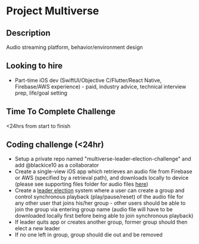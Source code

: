 # Project Multiverse
## Description
Audio streaming platform, behavior/environment design

## Looking to hire
- Part-time iOS dev (SwiftUI/Objective C/Flutter/React Native, Firebase/AWS experience) - paid, industry advice, technical interview prep, life/goal setting

## Time To Complete Challenge
<24hrs from start to finish

## Coding challenge (<24hr)
- Setup a private repo named "multiverse-leader-election-challenge" and add @blackice10 as a collaborator
- Create a single-view iOS app which retrieves an audio file from Firebase or AWS (specified by a retrieval path), and downloads locally to device (please see supporting files folder for audio files [here](https://github.com/centralverse/public/tree/main/supporting%20files))
- Create a [leader election](https://en.wikipedia.org/wiki/Leader_election) system where a user can create a group and control synchronous playback (play/pause/reset) of the audio file for any other user that joins his/her group - other users should be able to join the group via entering group name (audio file will have to be downloaded locally first before being able to join synchronous playback)
- If leader quits app or creates another group, former group should then elect a new leader
- If no one left in group, group should die out and be removed